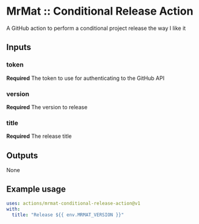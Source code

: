 # MrMat :: Conditional Release Action

A GitHub action to perform a conditional project release the way I like it

## Inputs

### token

**Required** The token to use for authenticating to the GitHub API

### version

**Required** The version to release

### title

**Required** The release title

## Outputs

None

## Example usage

```yaml
uses: actions/mrmat-conditional-release-action@v1
with:
  title: "Release ${{ env.MRMAT_VERSION }}"
```
